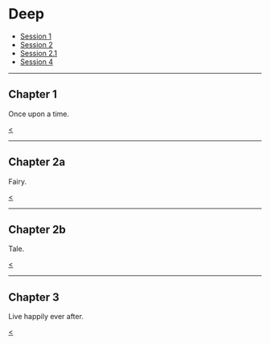 # Deep

* [Session 1](#/1)
* [Session 2](#/2)
* [Session 2.1](#/2/1)
* [Session 4](#/1.md)

---

## Chapter 1

Once upon a time.

[<](#/)

---

## Chapter 2a

Fairy.

[<](#/)

----

## Chapter 2b

Tale.

[<](#/)

---

## Chapter 3

Live happily ever after.

[<](#/)